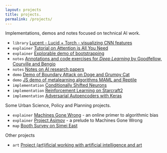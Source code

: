 ```yaml
---
layout: projects
title: projects.
permalink: /projects/
---
```


Implementations, demos and notes focused on technical AI work.

- `library` [Lucent - Lucid + Torch - visualizing CNN features](https://github.com/greentfrapp/lucent)
- `explainer` [Tutorial on Attention is All You Need](https://github.com/greentfrapp/attention-primer)
- `explainer` [Explorable demo of bootstrapping](https://greentfrapp.github.io/bootstrapping-explorable/)
- `notes` [Annotations and code exercises for *Deep Learning* by Goodfellow, Courville and Bengio](https://github.com/greentfrapp/deep-learning-book-notes)
- `notes` [Notes on AI research papers](https://github.com/greentfrapp/deeplearning-papernotes)
- `demo` [Demo of Boundary Attack on Doge and Grumpy Cat](https://github.com/greentfrapp/boundary-attack)
- `demo` [JS demo of metalearning algorithms MAML and Reptile](https://github.com/greentfrapp/maml-reptile)
- `implementation` [Conditionally Shifted Neurons](https://github.com/greentfrapp/cond-shift-neurons)
- `implementation` [Reinforcement Learning on Starcraft2](https://github.com/greentfrapp/pysc2-RLagents)
- `implementation` [Adversarial Autoencoders with Keras](https://github.com/greentfrapp/keras-aae)

Some Urban Science, Policy and Planning projects.

- `explainer` [Machines Gone Wrong](https://machinesgonewrong.com) - an online primer to algorithmic bias
- `explainer` [Project Asimov](https://greentfrapp.github.io/project-asimov/) - a prelude to Machines Gone Wrong
- `map` [Booth Survey on Simei East](https://greentfrapp.github.io/booth-simei/)

Other projects

- `art` [Project (art)ificial working with artificial intelligence and art](https://greentfrapp.github.io/artificial-main)
